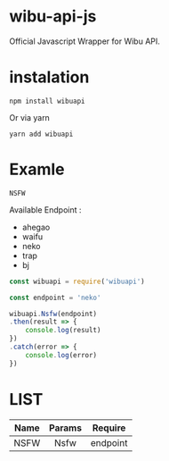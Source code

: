 # wibu-api-js
Official Javascript Wrapper for Wibu API.

# instalation
```shell
npm install wibuapi
```
Or via yarn
```shell
yarn add wibuapi
```

# Examle

```NSFW```

Available Endpoint :
* ahegao
* waifu
* neko
* trap
* bj

```javascript
const wibuapi = require('wibuapi')

const endpoint = 'neko'

wibuapi.Nsfw(endpoint)
.then(result => {
    console.log(result)
})
.catch(error => {
    console.log(error)
})
```

# LIST

| Name | Params | Require |
| :------------: | :---------------: | :-----: |
| NSFW | Nsfw | endpoint |
